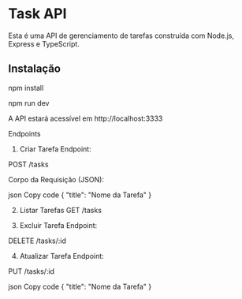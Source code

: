 # Task API

Esta é uma API de gerenciamento de tarefas construída com Node.js, Express e TypeScript.

## Instalação

npm install

npm run dev

A API estará acessível em http://localhost:3333

Endpoints

1. Criar Tarefa
   Endpoint:

POST /tasks

Corpo da Requisição (JSON):

json
Copy code
{
"title": "Nome da Tarefa"
}

2. Listar Tarefas
   GET /tasks

3. Excluir Tarefa
   Endpoint:

DELETE /tasks/:id

4. Atualizar Tarefa
   Endpoint:

PUT /tasks/:id

json
Copy code
{
"title": "Nome da Tarefa"
}
